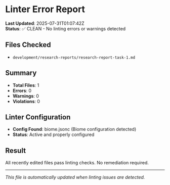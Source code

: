 # Linter Error Report

**Last Updated**: 2025-07-31T01:07:42Z  
**Status**: ✅ CLEAN - No linting errors or warnings detected

## Files Checked
- `development/research-reports/research-report-task-1.md`

## Summary
- **Total Files**: 1
- **Errors**: 0
- **Warnings**: 0
- **Violations**: 0

## Linter Configuration
- **Config Found**: biome.jsonc (Biome configuration detected)
- **Status**: Active and properly configured

## Result
All recently edited files pass linting checks. No remediation required.

---
*This file is automatically updated when linting issues are detected.*